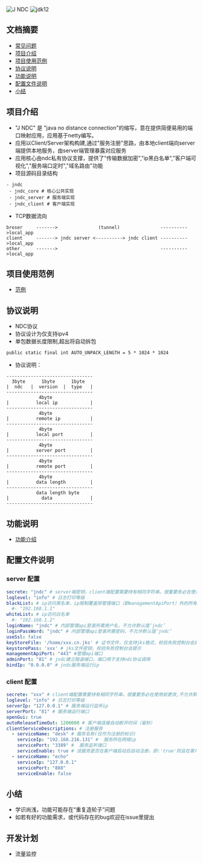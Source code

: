 ![J NDC](https://s1.ax1x.com/2020/11/04/B6HETJ.png)
![jdk12](https://img.shields.io/badge/jdk-8-orange.svg)


## 文档摘要
* [常见问题](https://github.com/qiweiview/jndc/blob/master/QA.md)
* [项目介绍](#项目介绍)
* [项目使用范例](#项目使用范例)
* [协议说明](#协议说明)
* [功能说明](#功能说明)
* [配置文件说明](#配置文件说明)
* [小结](#小结)



## 项目介绍
* "J NDC" 是 "java no distance connection"的缩写，意在提供简便易用的端口映射应用，应用基于netty编写。
* 应用以Client/Server架构构建,通过"服务注册"思路，由本地client端向server端提供本地服务，由server端管理暴露对应服务 
* 应用核心由ndc私有协议支撑，提供了"传输数据加密","ip黑白名单","客户端可视化","服务端口定时","域名路由"功能
* 项目源码目录结构
```
- jndc
 - jndc_core # 核心公共实现
 - jndc_server # 服务端实现
 - jndc_client # 客户端实现
```

* TCP数据流向
```
broser     ------->               (tunnel)               ---------->local_app
client     -------> jndc server <----------> jndc client ---------->local_app
other      ------->                                      ---------->local_app
```

## 项目使用范例
* [范例](https://github.com/qiweiview/jndc/blob/master/tutorial.md)


## 协议说明
* NDC协议
* 协议设计为仅支持ipv4
* 单包数据长度限制,超出将自动拆包
```
public static final int AUTO_UNPACK_LENGTH = 5 * 1024 * 1024
```

* 协议说明：
```
--------------------------------
  3byte      1byte      1byte
|  ndc   |  version  |  type   |
--------------------------------
            4byte
|          local ip            |
--------------------------------
            4byte
|          remote ip           |
--------------------------------
            4byte
|          local port          |
--------------------------------
            4byte
|          server port         |
--------------------------------
            4byte
|          remote port         |
--------------------------------
            4byte
|          data length         |
--------------------------------
           data length byte
|            data              |
--------------------------------
```

## 功能说明
* [功能介绍](https://github.com/qiweiview/jndc/blob/master/function_introduction.md)

## 配置文件说明

### server 配置
```yaml
secrete: "jndc" # server端密钥，client端配置需要持有相同字符串。很重要务必在使用前更改,不允许默认密码为‘jndc’运行
loglevel: "info" # 日志打印等级
blackList: # ip访问黑名单，ip限制覆盖除管理端口（即managementApiPort）外的所有端口监听
  #- "192.168.1.1"
whiteList: # ip访问白名单
  #- "192.168.1.2"
loginName: "jndc" # 内部管理api登录所需用户名，不允许默认值‘jndc’
loginPassWord: "jndc" # 内部管理api登录所需密码，不允许默认值‘jndc’
useSsl: false
keyStoreFile: '/home/xxx.cn.jks' # 证书文件，仅支持jks格式，校验失败控制台会提示
keystorePass: 'xxx' # jks文件密钥，校验失败控制台会提示
managementApiPort: "443" #管理api端口
adminPort: "81" # jndc建立隧道端口，端口用于支持ndc协议调用
bindIp: "0.0.0.0" # jndc服务端运行ip
```

### client 配置
```yaml
secrete: "xxx" # client端配置需要持有相同字符串。很重要务必在使用前更改,不允许默认密码为‘jndc’运行
loglevel: "info" # 日志打印等级
serverIp: "127.0.0.1" # 服务端运行监听ip
serverPort: "81" # 服务端运行端口
openGui: true
autoReleaseTimeOut: 1200000 # 客户端连接自动断开时间（毫秒）
clientServiceDescriptions: # 注册服务
  - serviceName: "desk" # 服务名称(仅作为注册的标识)
    serviceIp: "192.168.216.131" #  服务所在网络ip
    servicePort: "3389" #  服务监听端口
    serviceEnable: true # 该服务是否在客户端启动后自动注册，即:'true'则会在客户端启动后自动将该服务注册到服务端,反之
  - serviceName: "echo"
    serviceIp: "127.0.0.1"
    servicePort: "888"
    serviceEnable: false

```

## 小结
* 学识尚浅，功能可能存在“重复造轮子”问题
* 如若有好的功能需求，或代码存在的bug欢迎在issue里提出

## 开发计划
* 流量监控



